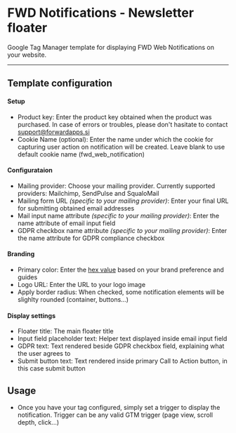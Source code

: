 # FWD Notifications - Newsletter floater

Google Tag Manager template for displaying FWD Web Notifications on your website.

---

## Template configuration

#### Setup
- Product key: Enter the product key obtained when the product was purchased. In case of errors or troubles, please don't hasitate to contact [support@forwardapps.si](mailto:support@forwardapps.si)
- Cookie Name (optional): Enter the name under which the cookie for capturing user action on notification will be created. Leave blank to use default cookie name (fwd_web_notification)

#### Configurataion
- Mailing provider: Choose your mailing provider. Currently supported providers: Mailchimp, SendPulse and SqualoMail
- Mailing form URL *(specific to your mailing provider)*: Enter your final URL for submitting obtained email addresses
- Mail input name attribute *(specific to your mailing provider)*: Enter the name attribute of email input field
- GDPR checkbox name attribute *(specific to your mailing provider)*: Enter the name attribute for GDPR compliance checkbox

#### Branding
- Primary color: Enter the [hex value](https://www.color-hex.com/) based on your brand preference and guides
- Logo URL: Enter the URL to your logo image
- Apply border radius: When checked, some notification elements will be slighlty rounded (container, buttons...)

#### Display settings
- Floater title: The main floater title
- Input field placeholder text: Helper text displayed inside email input field
- GDPR text: Text rendered beside GDPR checkbox field, explaining what the user agrees to
- Submit button text: Text rendered inside primary Call to Action button, in this case submit button


## Usage
- Once you have your tag configured, simply set a trigger to display the notification. Trigger can be any valid GTM trigger (page view, scroll depth, click...)